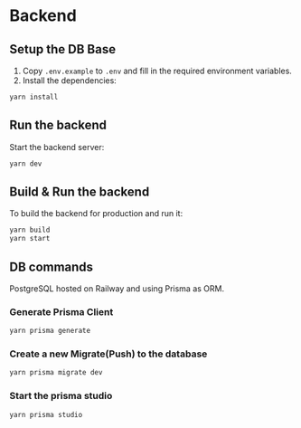 # Backend

## Setup the DB Base

1. Copy `.env.example` to `.env` and fill in the required environment variables.
2. Install the dependencies:

```bash
yarn install
```

## Run the backend

Start the backend server:

```bash
yarn dev
```

## Build & Run the backend

To build the backend for production and run it:

```bash
yarn build
yarn start
```

## DB commands

PostgreSQL hosted on Railway and using Prisma as ORM.

### Generate Prisma Client

```bash
yarn prisma generate
```

### Create a new Migrate(Push) to the database

```bash
yarn prisma migrate dev
```

### Start the prisma studio

```bash
yarn prisma studio
```
